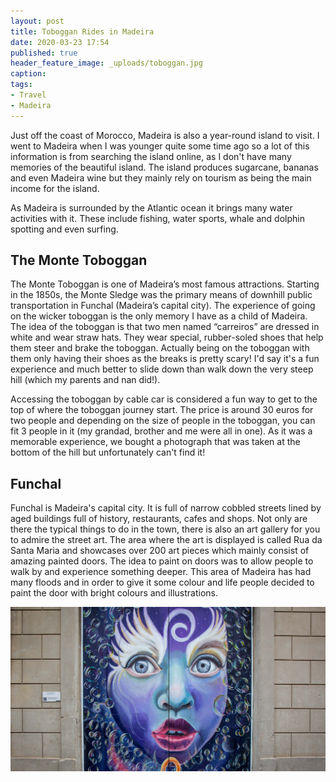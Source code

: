 ```yaml
---
layout: post
title: Toboggan Rides in Madeira
date: 2020-03-23 17:54
published: true
header_feature_image: _uploads/toboggan.jpg
caption:
tags:
- Travel
- Madeira
---
```


Just off the coast of Morocco, Madeira is also a year-round island to visit. I went to Madeira when I was younger quite some time ago so a lot of this information is from searching the island online, as I don't have many memories of the beautiful island. The island produces sugarcane, bananas and even Madeira wine but they mainly rely on tourism as being the main income for the island.

As Madeira is surrounded by the Atlantic ocean it brings many water activities with it. These include fishing, water sports, whale and dolphin spotting and even surfing.

## The Monte Toboggan

The Monte Toboggan is one of Madeira’s most famous attractions. Starting in the 1850s, the Monte Sledge was the primary means of downhill public transportation in Funchal (Madeira’s capital city). The experience of going on the wicker toboggan is the only memory I have as a child of Madeira. The idea of the toboggan is that two men named “carreiros” are dressed in white and wear straw hats. They wear special, rubber-soled shoes that help them steer and brake the toboggan. Actually being on the toboggan with them only having their shoes as the breaks is pretty scary! I'd say it's a fun experience and much better to slide down than walk down the very steep hill (which my parents and nan did!).

Accessing the toboggan by cable car is considered a fun way to get to the top of where the toboggan journey start. The price is around 30 euros for two people and depending on the size of people in the toboggan, you can fit 3 people in it (my grandad, brother and me were all in one). As it was a memorable experience, we bought a photograph that was taken at the bottom of the hill but unfortunately can't find it!

## Funchal

Funchal is Madeira's capital city. It is full of narrow cobbled streets lined by aged buildings full of history, restaurants, cafes and shops. Not only are there the typical things to do in the town, there is also an art gallery for you to admire the street art. The area where the art is displayed is called Rua da Santa Maria and showcases over 200 art pieces which mainly consist of amazing painted doors. The idea to paint on doors was to allow people to walk by and experience something deeper. This area of Madeira has had many floods and in order to give it some colour and life people decided to paint the door with bright colours and illustrations.

[![An Example of Street Art on the Doors](/_uploads/doorart.jpg)](/_uploads/doorart.jpg)
